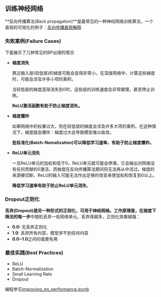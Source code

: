 ## 训练神经网络

**反向传播算法(Back propagation)**是最常见的一种神经网络训练算法，一个直观的可视化的例子：[反向传播直观解释](https://google-developers.appspot.com/machine-learning/crash-course/backprop-scroll/)

### 失败案例(Failure Cases)

下面展示了几种常见的BP出错的情况

- **梯度消失**

  靠近输入层(较低层)的梯度可能会变得非常小。在深度网络中，计算这些梯度时，可能会涉及许多小项的乘积。

  当较低层的梯度逐渐消失到0时，这些层的训练速度会非常缓慢，甚至停止训练。

  **ReLU激活函数有助于防止梯度消失。**

- **梯度爆炸**

  如果网络中的权重过大，则在较低层的梯度会涉及许多大项的乘积。在这种情况下，梯度就会爆炸：梯度过大会导致模型难以收敛。

  **批标准化(Batch-Nomalization)可以降低学习速率，有助于防止梯度爆炸。**

- **ReLU单元消失**

  一旦ReLU单元的加权和低于0，ReLU单元就可能会停滞。它会输出对网络没有任何贡献的0激活，而梯度在反向传播算法期间将无法再从中流过。梯度的来源被切断，ReLU的输入可能无法作出足够的改变来使加权和恢复到0以上。

  **降低学习速率有助于防止ReLU单元消失**。
### Dropout正则化

**丢弃(Dropout)**是另一种形式的正则化，可用于神经网络。工作原理是，在梯度下降法的**每一步**中随机丢弃一些网络单元。丢弃得越多，正则化效果越强：

- **0.0:** 无丢弃正则化
- **1.0**: 丢弃所有内容，模型学不到任何内容
- **0.0~1.0**之间的值更有用

### 最佳实践(Best Practices)

- ReLU
- Batch-Normalization
- Small Learning Rate
- Dropout

编程参见[improving_nn_performance.ipynb](../code/improving_nn_performance.ipynb)